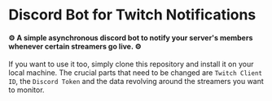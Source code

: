 # Discord Bot for Twitch Notifications
#### :gear: A simple asynchronous discord bot to notify your server's members whenever certain streamers go live. :gear:


If you want to use it too, simply clone this repository and install it on your local machine. 
The crucial parts that need to be changed are `Twitch Client ID`, the `Discord Token` and the data revolving around the
streamers you want to monitor.
